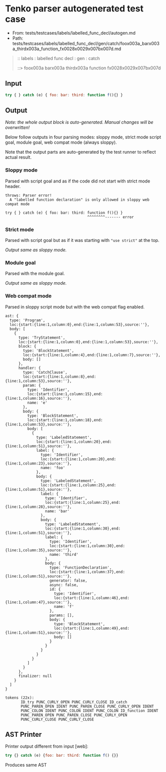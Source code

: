 # Tenko parser autogenerated test case

- From: tests/testcases/labels/labelled_func_decl/autogen.md
- Path: tests/testcases/labels/labelled_func_decl/gen/catch/foox003a_barx003a_thirdx003a_function_fx0028x0029x007bx007d.md

> :: labels : labelled func decl : gen : catch
>
> ::> foox003a barx003a thirdx003a function fx0028x0029x007bx007d

## Input


`````js
try { } catch (e) { foo: bar: third: function f(){} }
`````

## Output

_Note: the whole output block is auto-generated. Manual changes will be overwritten!_

Below follow outputs in four parsing modes: sloppy mode, strict mode script goal, module goal, web compat mode (always sloppy).

Note that the output parts are auto-generated by the test runner to reflect actual result.

### Sloppy mode

Parsed with script goal and as if the code did not start with strict mode header.

`````
throws: Parser error!
  A "labelled function declaration" is only allowed in sloppy web compat mode

try { } catch (e) { foo: bar: third: function f(){} }
                                     ^^^^^^^^------- error
`````

### Strict mode

Parsed with script goal but as if it was starting with `"use strict"` at the top.

_Output same as sloppy mode._

### Module goal

Parsed with the module goal.

_Output same as sloppy mode._

### Web compat mode

Parsed in sloppy script mode but with the web compat flag enabled.

`````
ast: {
  type: 'Program',
  loc:{start:{line:1,column:0},end:{line:1,column:53},source:''},
  body: [
    {
      type: 'TryStatement',
      loc:{start:{line:1,column:0},end:{line:1,column:53},source:''},
      block: {
        type: 'BlockStatement',
        loc:{start:{line:1,column:4},end:{line:1,column:7},source:''},
        body: []
      },
      handler: {
        type: 'CatchClause',
        loc:{start:{line:1,column:8},end:{line:1,column:53},source:''},
        param: {
          type: 'Identifier',
          loc:{start:{line:1,column:15},end:{line:1,column:16},source:''},
          name: 'e'
        },
        body: {
          type: 'BlockStatement',
          loc:{start:{line:1,column:18},end:{line:1,column:53},source:''},
          body: [
            {
              type: 'LabeledStatement',
              loc:{start:{line:1,column:20},end:{line:1,column:51},source:''},
              label: {
                type: 'Identifier',
                loc:{start:{line:1,column:20},end:{line:1,column:23},source:''},
                name: 'foo'
              },
              body: {
                type: 'LabeledStatement',
                loc:{start:{line:1,column:25},end:{line:1,column:51},source:''},
                label: {
                  type: 'Identifier',
                  loc:{start:{line:1,column:25},end:{line:1,column:28},source:''},
                  name: 'bar'
                },
                body: {
                  type: 'LabeledStatement',
                  loc:{start:{line:1,column:30},end:{line:1,column:51},source:''},
                  label: {
                    type: 'Identifier',
                    loc:{start:{line:1,column:30},end:{line:1,column:35},source:''},
                    name: 'third'
                  },
                  body: {
                    type: 'FunctionDeclaration',
                    loc:{start:{line:1,column:37},end:{line:1,column:51},source:''},
                    generator: false,
                    async: false,
                    id: {
                      type: 'Identifier',
                      loc:{start:{line:1,column:46},end:{line:1,column:47},source:''},
                      name: 'f'
                    },
                    params: [],
                    body: {
                      type: 'BlockStatement',
                      loc:{start:{line:1,column:49},end:{line:1,column:51},source:''},
                      body: []
                    }
                  }
                }
              }
            }
          ]
        }
      },
      finalizer: null
    }
  ]
}

tokens (22x):
       ID_try PUNC_CURLY_OPEN PUNC_CURLY_CLOSE ID_catch
       PUNC_PAREN_OPEN IDENT PUNC_PAREN_CLOSE PUNC_CURLY_OPEN IDENT
       PUNC_COLON IDENT PUNC_COLON IDENT PUNC_COLON ID_function IDENT
       PUNC_PAREN_OPEN PUNC_PAREN_CLOSE PUNC_CURLY_OPEN
       PUNC_CURLY_CLOSE PUNC_CURLY_CLOSE
`````


## AST Printer

Printer output different from input [web]:

````js
try {} catch (e) {foo: bar: third: function f() {}}
````

Produces same AST
